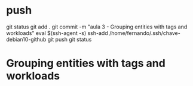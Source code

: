 
# ###################################################################################################################### 
# ###################################################################################################################### 
# ###################################################################################################################### 
#  push

git status
git add .
git commit -m "aula 3 - Grouping entities with tags and workloads"
eval $(ssh-agent -s)
ssh-add /home/fernando/.ssh/chave-debian10-github
git push
git status



# ###################################################################################################################### 
# ###################################################################################################################### 
# ###################################################################################################################### 
# Grouping entities with tags and workloads